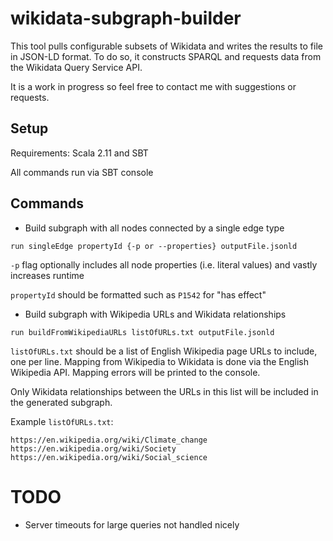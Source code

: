 # wikidata-subgraph-builder
This tool pulls configurable subsets of Wikidata and writes the results to file in JSON-LD format. To do so, it constructs SPARQL and requests data from the Wikidata Query Service API.

It is a work in progress so feel free to contact me with suggestions or requests.

## Setup
Requirements: Scala 2.11 and SBT

All commands run via SBT console

## Commands
- Build subgraph with all nodes connected by a single edge type

`run singleEdge propertyId {-p or --properties} outputFile.jsonld`

`-p` flag optionally includes all node properties (i.e. literal values) and vastly increases runtime

`propertyId` should be formatted such as `P1542` for "has effect"

- Build subgraph with Wikipedia URLs and Wikidata relationships

`run buildFromWikipediaURLs listOfURLs.txt outputFile.jsonld`

`listOfURLs.txt` should be a list of English Wikipedia page URLs to include, one per line. Mapping from Wikipedia to Wikidata is done via the English Wikipedia API. Mapping errors will be printed to the console.

Only Wikidata relationships between the URLs in this list will be included in the generated subgraph.

Example `listOfURLs.txt`:

```
https://en.wikipedia.org/wiki/Climate_change
https://en.wikipedia.org/wiki/Society
https://en.wikipedia.org/wiki/Social_science
```

# TODO
- Server timeouts for large queries not handled nicely
